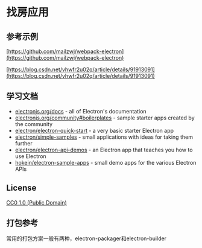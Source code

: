 # 找房应用



## 参考示例
[https://github.com/mailzwj/webpack-electron](https://github.com/mailzwj/webpack-electron)  

[https://blog.csdn.net/vhwfr2u02q/article/details/91913091](https://blog.csdn.net/vhwfr2u02q/article/details/91913091)
## 学习文档

- [electronjs.org/docs](https://electronjs.org/docs) - all of Electron's documentation
- [electronjs.org/community#boilerplates](https://electronjs.org/community#boilerplates) - sample starter apps created by the community
- [electron/electron-quick-start](https://github.com/electron/electron-quick-start) - a very basic starter Electron app
- [electron/simple-samples](https://github.com/electron/simple-samples) - small applications with ideas for taking them further
- [electron/electron-api-demos](https://github.com/electron/electron-api-demos) - an Electron app that teaches you how to use Electron
- [hokein/electron-sample-apps](https://github.com/hokein/electron-sample-apps) - small demo apps for the various Electron APIs

## License

[CC0 1.0 (Public Domain)](LICENSE.md)



## 打包参考
常用的打包方案一般有两种，electron-packager和electron-builder